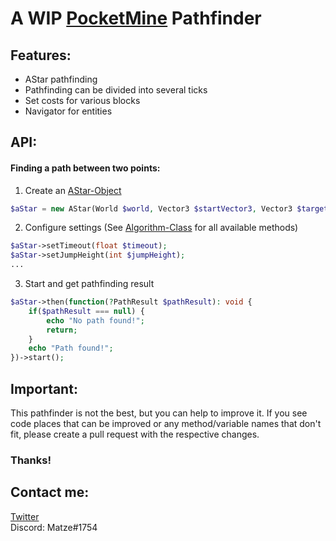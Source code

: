 # A WIP [PocketMine](https://github.com/pmmp/PocketMine-MP) Pathfinder

## Features:
- AStar pathfinding
- Pathfinding can be divided into several ticks
- Set costs for various blocks
- Navigator for entities

## API:

#### Finding a path between two points:

1. Create an [AStar-Object](https://github.com/Matze997/Pathfinder/blob/master/src/pathfinder/algorithm/astar/AStar.php)
````php
$aStar = new AStar(World $world, Vector3 $startVector3, Vector3 $targetVector3, ?AxisAlignedBB $axisAlignedBB);
````

2. Configure settings (See [Algorithm-Class](https://github.com/Matze997/Pathfinder/blob/master/src/pathfinder/algorithm/Algorithm.php) for all available methods)
````php
$aStar->setTimeout(float $timeout);
$aStar->setJumpHeight(int $jumpHeight);
...
````

3. Start and get pathfinding result
````php
$aStar->then(function(?PathResult $pathResult): void {
    if($pathResult === null) {
        echo "No path found!";
        return;
    }
    echo "Path found!";
})->start();
````


## Important:
This pathfinder is not the best, but you can help to improve it. If you see code places that can be improved or any method/variable names that don't fit, please create a pull request with the respective changes.
### Thanks!

## Contact me:

[Twitter](https://twitter.com/Matze998/with_replies)  
Discord: Matze#1754